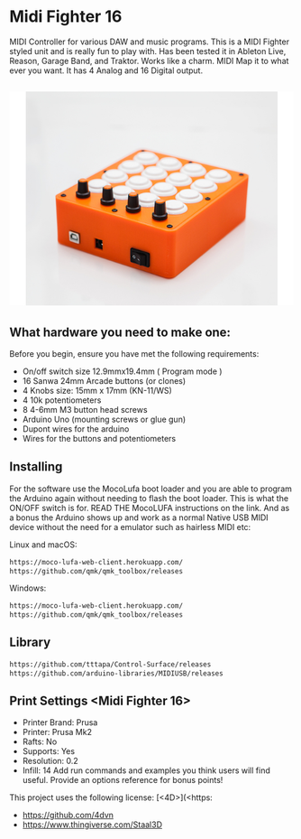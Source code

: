 # Midi Fighter 16 

<!--- These are examples. See https://shields.io for others or to customize this set of shields. You might want to include dependencies, project status and licence info here --->

MIDI Controller for various DAW and music programs. This is a MIDI Fighter styled unit and is really fun to play with. Has been tested it in Ableton Live, Reason, Garage Band, and Traktor. Works like a charm. MIDI Map it to what ever you want. It has 4 Analog and 16 Digital output. 
## ![Image description](https://github.com/4dvn/Midi-Fighter-16/blob/master/Images/11a483314189ecbfeb5ec6528f5cb3bf_preview_featured.jpg)
## What hardware you need to make one:

Before you begin, ensure you have met the following requirements:
* On/off switch size 12.9mmx19.4mm ( Program mode )
* 16 Sanwa 24mm Arcade buttons (or clones)
* 4 Knobs size: 15mm x 17mm (KN-11/WS) 
* 4 10k potentiometers 
* 8 4-6mm M3 button head screws
* Arduino Uno (mounting screws or glue gun)
* Dupont wires for the arduino
* Wires for the buttons and potentiometers

## Installing 

For the software use the MocoLufa boot loader and you are able to program the Arduino again without needing to flash the boot loader. This is what the ON/OFF switch is for. READ THE MocoLUFA instructions on the link. And as a bonus the Arduino shows up and work as a normal Native USB MIDI device without the need for a emulator such as hairless MIDI etc:

Linux and macOS:
```
https://moco-lufa-web-client.herokuapp.com/
https://github.com/qmk/qmk_toolbox/releases
```

Windows:
```
https://moco-lufa-web-client.herokuapp.com/
https://github.com/qmk/qmk_toolbox/releases
```
## Library
```
https://github.com/tttapa/Control-Surface/releases
https://github.com/arduino-libraries/MIDIUSB/releases
```
## Print Settings <Midi Fighter 16>
* Printer Brand: Prusa
* Printer: Prusa Mk2
* Rafts: No
* Supports: Yes
* Resolution: 0.2
* Infill: 14
Add run commands and examples you think users will find useful. Provide an options reference for bonus points!

<!---## Contributing 
<!--- If your README is long or you have some specific process or steps you want contributors to follow, consider creating a separate CONTRIBUTING.md file--->
<!---To contribute to <project_name>, follow these steps:

<!---1. Fork this repository.
2. Create a branch: `git checkout -b <branch_name>`.
3. Make your changes and commit them: `git commit -m '<commit_message>'`
4. Push to the original branch: `git push origin <project_name>/<location>`
5. Create the pull request.

<!---Alternatively see the GitHub documentation on [creating a pull request](https://help.github.com/en/github/collaborating-with-issues-and-pull-requests/creating-a-pull-request).

## Contributors

Thanks to the following people who have contributed to this project:

* https://github.com/4dvn
* https://www.thingiverse.com/Staal3D


You might want to consider using something like the [All Contributors](https://github.com/all-contributors/all-contributors) specification and its [emoji key](https://allcontributors.org/docs/en/emoji-key).

## Contact

If you want to contact me you can reach me at <vuha.hau@hyper.vn>.

## License
<!--- If you're not sure which open license to use see https://choosealicense.com/--->

This project uses the following license: [<4D>](<https:
* https://github.com/4dvn
* https://www.thingiverse.com/Staal3D

